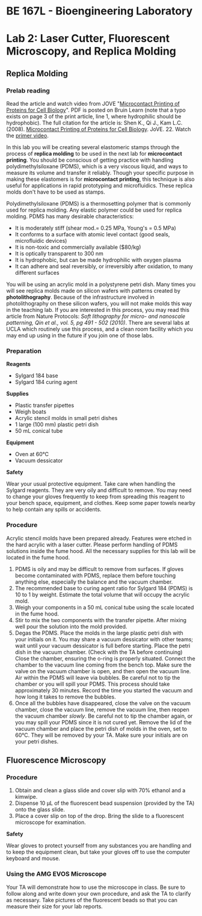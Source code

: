 # BE 167L - Bioengineering Laboratory

# Lab 2: Laser Cutter, Fluorescent Microscopy, and Replica Molding

## Replica Molding

### Prelab reading

Read the article and watch video from JOVE "[Microcontact Printing of Proteins for Cell Biology](http://www.jove.com/video/1065/microcontact-printing-of-proteins-for-cell-biology)". PDF is posted on Bruin Learn (note that a typo exists on page 3 of the print article, line 1, where hydrophilic should be hydrophobic). The full citation for the article is: Shen K., Qi J., Kam L.C. (2008). [Microcontact Printing of Proteins for Cell Biology](http://www.jove.com/index/Details.stp?ID=1065). JoVE. 22. Watch the [primer video](https://www.youtube.com/watch?v=xieEooVcmWw&list=PLDj2JVIfnYPhvlB6pLNJDBwWgsTXf3Q4i).

In this lab you will be creating several elastomeric stamps through the process of **replica molding** to be used in the next lab for **microcontact printing**. You should be conscious of getting practice with handling polydimethylsiloxane (PDMS), which is a very viscous liquid, and ways to measure its volume and transfer it reliably. Though your specific purpose in making these elastomers is for **microcontact printing**, this technique is also useful for applications in rapid prototyping and microfluidics. These replica molds don't have to be used as stamps.

Polydimethylsiloxane (PDMS) is a thermosetting polymer that is commonly used for replica molding. Any elastic polymer could be used for replica molding. PDMS has many desirable characteristics:

- It is moderately stiff (shear mod.= 0.25 MPa, Young's = 0.5 MPa)
- It conforms to a surface with atomic level contact (good seals, microfluidic devices)
- It is non-toxic and commercially available ($80/kg)
- It is optically transparent to 300 nm
- It is hydrophobic, but can be made hydrophilic with oxygen plasma
- It can adhere and seal reversibly, or irreversibly after oxidation, to many different surfaces

You will be using an acrylic mold in a polystyrene petri dish. Many times you will see replica molds made on silicon wafers with patterns created by **photolithography**. Because of the infrastructure involved in photolithography on these silicon wafers, you will not make molds this way in the teaching lab. If you are interested in this process, you may read this article from Nature Protocols: *Soft lithography for micro- and nanoscale patterning, Qin et al., vol. 5, pg 491 - 502 (2010)*. There are several labs at UCLA which routinely use this process, and a clean room facility which you may end up using in the future if you join one of those labs.

### Preparation

**Reagents**

- Sylgard 184 base
- Sylgard 184 curing agent

**Supplies**

- Plastic transfer pipettes
- Weigh boats
- Acrylic stencil molds in small petri dishes
- 1 large (100 mm) plastic petri dish
- 50 mL conical tube

**Equipment**

- Oven at 60℃
- Vacuum dessicator

**Safety**

Wear your usual protective equipment. Take care when handling the Sylgard reagents. They are very oily and difficult to remove. You may need to change your gloves frequently to keep from spreading this reagent to your bench space, equipment, and clothes. Keep some paper towels nearby to help contain any spills or accidents.

### Procedure

Acrylic stencil molds have been prepared already. Features were etched in the hard acrylic with a laser cutter. Please perform handling of PDMS solutions inside the fume hood. All the necessary supplies for this lab will be located in the fume hood.

1. PDMS is oily and may be difficult to remove from surfaces. If gloves become contaminated with PDMS, replace them before touching anything else, especially the balance and the vacuum chamber.
2. The recommended base to curing agent ratio for Sylgard 184 (PDMS) is 10 to 1 by weight. Estimate the total volume that will occupy the acrylic mold.
3. Weigh your components in a 50 mL conical tube using the scale located in the fume hood.
4. Stir to mix the two components with the transfer pipette. After mixing well pour the solution into the mold provided.
5. Degas the PDMS. Place the molds in the large plastic petri dish with your initials on it. You may share a vacuum dessicator with other teams; wait until your vacuum dessicator is full before starting. Place the petri dish in the vacuum chamber. (Check with the TA before continuing) Close the chamber, ensuring the o-ring is properly situated. Connect the chamber to the vacuum line coming from the bench top. Make sure the valve on the vacuum chamber is open, and then open the vacuum line. Air within the PDMS will leave via bubbles. Be careful not to tip the chamber or you will spill your PDMS. This process should take approximately 30 minutes. Record the time you started the vacuum and how long it takes to remove the bubbles.
6. Once all the bubbles have disappeared, close the valve on the vacuum chamber, close the vacuum line, remove the vacuum line, then reopen the vacuum chamber *slowly*. Be careful not to tip the chamber again, or you may spill your PDMS since it is not cured yet. Remove the lid of the vacuum chamber and place the petri dish of molds in the oven, set to 60℃. They will be removed by your TA. Make sure your initials are on your petri dishes.

## Fluorescence Microscopy

### Procedure

1. Obtain and clean a glass slide and cover slip with 70% ethanol and a kimwipe.
2. Dispense 10 µL of the fluorescent bead suspension (provided by the TA) onto the glass slide.
3. Place a cover slip on top of the drop. Bring the slide to a fluorescent microscope for examination.

**Safety**

Wear gloves to protect yourself from any substances you are handling and to keep the equipment clean, but take your gloves off to use the computer keyboard and mouse.

### Using the AMG EVOS Microscope

Your TA will demonstrate how to use the microscope in class. Be sure to follow along and write down your own procedure, and ask the TA to clarify as necessary. Take pictures of the fluorescent beads so that you can measure their size for your lab reports.
